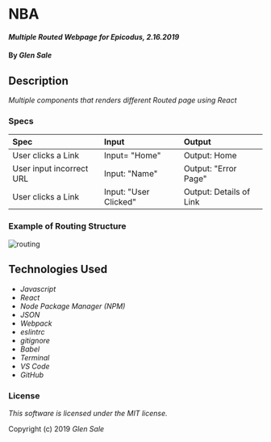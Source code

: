 # NBA

#### _Multiple Routed Webpage for Epicodus, 2.16.2019_


#### By _Glen Sale_

## Description

_Multiple components that renders different Routed page using React_

### Specs
| Spec | Input | Output |
| :-------------    | :------------- | :-------------|
| User clicks a Link  | Input= "Home" | Output: Home |
| User input incorrect URL| Input: "Name" | Output: "Error Page"  |
| User clicks a Link | Input: "User Clicked" | Output: Details of Link |

### Example of Routing Structure

![routing](https://user-images.githubusercontent.com/43967399/52908288-b7c89500-3227-11e9-9c60-69518e098a2d.png)


## Technologies Used
* _Javascript_
* _React_
* _Node Package Manager (NPM)_
* _JSON_
* _Webpack_
* _eslintrc_
* _gitignore_
* _Babel_
* _Terminal_
* _VS Code_
* _GitHub_

### License

*This software is licensed under the MIT license.*

Copyright (c) 2019  _Glen Sale_
